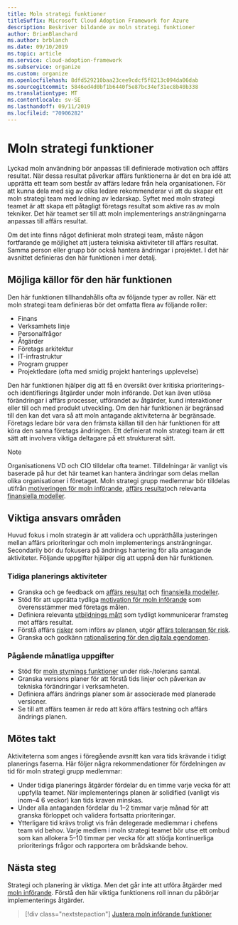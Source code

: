 ```yaml
---
title: Moln strategi funktioner
titleSuffix: Microsoft Cloud Adoption Framework for Azure
description: Beskriver bildande av moln strategi funktioner
author: BrianBlanchard
ms.author: brblanch
ms.date: 09/10/2019
ms.topic: article
ms.service: cloud-adoption-framework
ms.subservice: organize
ms.custom: organize
ms.openlocfilehash: 8dfd529210baa23cee9cdcf5f8213c094da06dab
ms.sourcegitcommit: 5846ed4d0bf1b6440f5e87bc34ef31ec8b40b338
ms.translationtype: MT
ms.contentlocale: sv-SE
ms.lasthandoff: 09/11/2019
ms.locfileid: "70906282"
---
```

# <a name="cloud-strategy-capabilities"></a>Moln strategi funktioner

Lyckad moln användning bör anpassas till definierade motivation och affärs resultat. När dessa resultat påverkar affärs funktionerna är det en bra idé att upprätta ett team som består av affärs ledare från hela organisationen. För att kunna dela med sig av olika ledare rekommenderar vi att du skapar ett moln strategi team med ledning av ledarskap. Syftet med moln strategi teamet är att skapa ett påtagligt företags resultat som aktive ras av moln tekniker. Det här teamet ser till att moln implementerings ansträngningarna anpassas till affärs resultat.

Om det inte finns något definierat moln strategi team, måste någon fortfarande ge möjlighet att justera tekniska aktiviteter till affärs resultat. Samma person eller grupp bör också hantera ändringar i projektet. I det här avsnittet definieras den här funktionen i mer detalj.

## <a name="possible-sources-for-this-capability"></a>Möjliga källor för den här funktionen

Den här funktionen tillhandahålls ofta av följande typer av roller. När ett moln strategi team definieras bör det omfatta flera av följande roller:

- Finans
- Verksamhets linje
- Personalfrågor
- Åtgärder
- Företags arkitektur
- IT-infrastruktur
- Program grupper
- Projektledare (ofta med smidig projekt hanterings upplevelse)

Den här funktionen hjälper dig att få en översikt över kritiska prioriterings-och identifierings åtgärder under moln införande. Det kan även utlösa förändringar i affärs processer, utförandet av åtgärder, kund interaktioner eller till och med produkt utveckling. Om den här funktionen är begränsad till den kan det vara så att moln antagande aktiviteterna är begränsade. Företags ledare bör vara den främsta källan till den här funktionen för att köra den sanna företags ändringen. Ett definierat moln strategi team är ett sätt att involvera viktiga deltagare på ett strukturerat sätt.

> [!NOTE]
> Organisationens VD och CIO tilldelar ofta teamet. Tilldelningar är vanligt vis baserade på hur det här teamet kan hantera ändringar som delas mellan olika organisationer i företaget. Moln strategi grupp medlemmar bör tilldelas utifrån [motiveringen för moln införande](../business-strategy/motivations-why-are-we-moving-to-the-cloud.md), [affärs resultat](../business-strategy/business-outcomes/index.md)och relevanta [finansiella modeller](../business-strategy/financial-models.md).

## <a name="key-responsibilities"></a>Viktiga ansvars områden

Huvud fokus i moln strategin är att validera och upprätthålla justeringen mellan affärs prioriteringar och moln implementerings ansträngningar. Secondarily bör du fokusera på ändrings hantering för alla antagande aktiviteter. Följande uppgifter hjälper dig att uppnå den här funktionen.

### <a name="early-planning-tasks"></a>Tidiga planerings aktiviteter

- Granska och ge feedback om [affärs resultat](../business-strategy/business-outcomes/index.md) och [finansiella modeller](../business-strategy/financial-models.md).
- Stöd för att upprätta tydliga [motivation för moln införande](../business-strategy/motivations-why-are-we-moving-to-the-cloud.md) som överensstämmer med företags målen.
- Definiera relevanta [utbildnings mått](../business-strategy/learning-metrics.md) som tydligt kommunicerar framsteg mot affärs resultat.
- Förstå affärs [risker](../governance/policy-compliance/risk-tolerance.md) som införs av planen, utgör [affärs toleransen för risk](../governance/policy-compliance/risk-tolerance.md).
- Granska och godkänn [rationalisering för den digitala egendomen](../digital-estate/rationalize.md).

### <a name="ongoing-monthly-tasks"></a>Pågående månatliga uppgifter

- Stöd för [moln styrnings funktioner](./cloud-governance.md) under risk-/tolerans samtal.
- Granska versions planer för att förstå tids linjer och påverkan av tekniska förändringar i verksamheten.
- Definiera affärs ändrings planer som är associerade med planerade versioner.
- Se till att affärs teamen är redo att köra affärs testning och affärs ändrings planen.

## <a name="meeting-cadence"></a>Mötes takt

Aktiviteterna som anges i föregående avsnitt kan vara tids krävande i tidigt planerings faserna. Här följer några rekommendationer för fördelningen av tid för moln strategi grupp medlemmar:

- Under tidiga planerings åtgärder fördelar du en timme varje vecka för att uppfylla teamet. När implementerings planen är solidified (vanligt vis inom&ndash;4 6 veckor) kan tids kraven minskas.
- Under alla antaganden fördelar du 1&ndash;2 timmar varje månad för att granska förloppet och validera fortsatta prioriteringar.
- Ytterligare tid krävs troligt vis från delegerade medlemmar i chefens team vid behov. Varje medlem i moln strategi teamet bör utse ett ombud som kan allokera 5&ndash;10 timmar per vecka för att stödja kontinuerliga prioriterings frågor och rapportera om brådskande behov.

## <a name="next-steps"></a>Nästa steg

Strategi och planering är viktiga. Men det går inte att utföra åtgärder med [moln införande](./cloud-adoption.md). Förstå den här viktiga funktionens roll innan du påbörjar implementerings åtgärder.

> [!div class="nextstepaction"]
> [Justera moln införande funktioner](./cloud-adoption.md)

